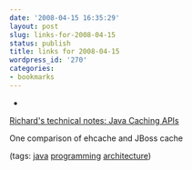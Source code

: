 ```yaml
---
date: '2008-04-15 16:35:29'
layout: post
slug: links-for-2008-04-15
status: publish
title: links for 2008-04-15
wordpress_id: '270'
categories:
- bookmarks
---
```



	
  * 
		

[Richard's technical notes: Java Caching APIs](http://blog.spiralarm.com/richard/2007/07/java-caching.html)


		

One comparison of ehcache and JBoss cache


		

(tags: [java](http://del.icio.us/eob/java) [programming](http://del.icio.us/eob/programming) [architecture](http://del.icio.us/eob/architecture))


	



